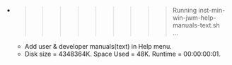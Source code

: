 * >>>>>>>>> Running inst-min-win-jwm-help-manuals-text.sh ...
  * Add user & developer manuals(text) in Help menu.
  * Disk size = 4348364K. Space Used = 48K. Runtime = 00:00:00:01.
